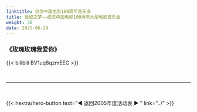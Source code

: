 ```yaml
---
linktitle: 纪念中国电影100周年音乐会
title: 世纪之梦——纪念中国电影100周年大型电影音乐会
weight: 30
date: 2025-06-29
---
```


### 《玫瑰玫瑰我爱你》


{{< bilibili BV1uq8qzmEEG >}}

<br>
<hr>
<br>


{{< hextra/hero-button text="◀ 返回2005年度活动表 ▶ " link="../" >}}